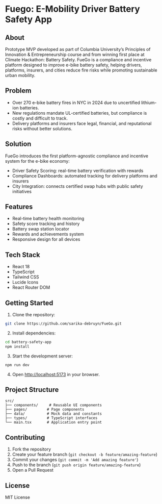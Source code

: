# Fuego: E-Mobility Driver Battery Safety App

## About

Prototype MVP developed as part of Columbia University’s Principles of Innovation & Entrepreneurship course and from winning first place at Climate Hackathon: Battery Safety. FueGo is a compliance and incentive platform designed to improve e-bike battery safety, helping drivers, platforms, insurers, and cities reduce fire risks while promoting sustainable urban mobility.

## Problem

- Over 270 e-bike battery fires in NYC in 2024 due to uncertified lithium-ion batteries.
- New regulations mandate UL-certified batteries, but compliance is costly and difficult to track.
- Delivery platforms and insurers face legal, financial, and reputational risks without better solutions.

## Solution

FueGo introduces the first platform-agnostic compliance and incentive system for the e-bike economy:

- Driver Safety Scoring: real-time battery verification with rewards
- Compliance Dashboards: automated tracking for delivery platforms and insurers
- City Integration: connects certified swap hubs with public safety initiatives

## Features

- Real-time battery health monitoring
- Safety score tracking and history
- Battery swap station locator
- Rewards and achievements system
- Responsive design for all devices

## Tech Stack

- React 18
- TypeScript
- Tailwind CSS
- Lucide Icons
- React Router DOM

## Getting Started

1. Clone the repository:
```bash
git clone https://github.com/sarika-debruyn/FueGo.git
```

2. Install dependencies:
```bash
cd battery-safety-app
npm install
```

3. Start the development server:
```bash
npm run dev
```

4. Open [http://localhost:5173](http://localhost:5173) in your browser.

## Project Structure

```
src/
├── components/     # Reusable UI components
├── pages/         # Page components
├── data/          # Mock data and constants
├── types/         # TypeScript interfaces
└── main.tsx       # Application entry point
```

## Contributing

1. Fork the repository
2. Create your feature branch (`git checkout -b feature/amazing-feature`)
3. Commit your changes (`git commit -m 'Add amazing feature'`)
4. Push to the branch (`git push origin feature/amazing-feature`)
5. Open a Pull Request

## License

MIT License 
